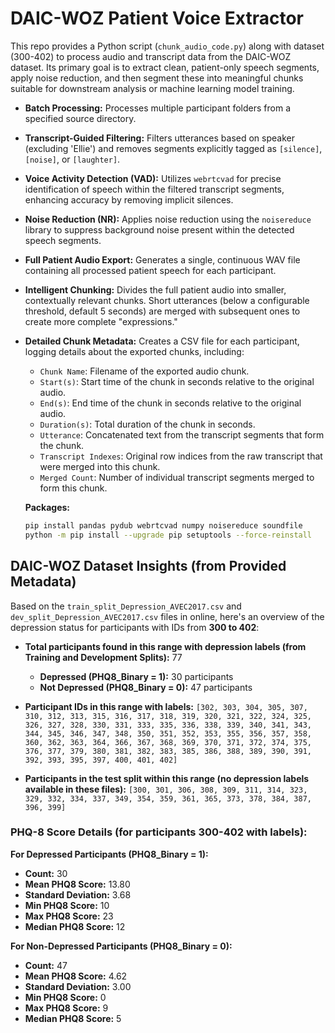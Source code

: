 # DAIC-WOZ Patient Voice Extractor

This repo provides a Python script (`chunk_audio_code.py`) along with dataset (300-402) to process audio and transcript data from the DAIC-WOZ dataset. Its primary goal is to extract clean, patient-only speech segments, apply noise reduction, and then segment these into meaningful chunks suitable for downstream analysis or machine learning model training.


* **Batch Processing:** Processes multiple participant folders from a specified source directory.
* **Transcript-Guided Filtering:** Filters utterances based on speaker (excluding 'Ellie') and removes segments explicitly tagged as `[silence]`, `[noise]`, or `[laughter]`.
* **Voice Activity Detection (VAD):** Utilizes `webrtcvad` for precise identification of speech within the filtered transcript segments, enhancing accuracy by removing implicit silences.
* **Noise Reduction (NR):** Applies noise reduction using the `noisereduce` library to suppress background noise present within the detected speech segments.
* **Full Patient Audio Export:** Generates a single, continuous WAV file containing all processed patient speech for each participant.
* **Intelligent Chunking:** Divides the full patient audio into smaller, contextually relevant chunks. Short utterances (below a configurable threshold, default 5 seconds) are merged with subsequent ones to create more complete "expressions."


* **Detailed Chunk Metadata:** Creates a CSV file for each participant, logging details about the exported chunks, including:
    * `Chunk Name`: Filename of the exported audio chunk.
    * `Start(s)`: Start time of the chunk in seconds relative to the original audio.
    * `End(s)`: End time of the chunk in seconds relative to the original audio.
    * `Duration(s)`: Total duration of the chunk in seconds.
    * `Utterance`: Concatenated text from the transcript segments that form the chunk.
    * `Transcript Indexes`: Original row indices from the raw transcript that were merged into this chunk.
    * `Merged Count`: Number of individual transcript segments merged to form this chunk.


  **Packages:**
    ```bash
    pip install pandas pydub webrtcvad numpy noisereduce soundfile
    python -m pip install --upgrade pip setuptools --force-reinstall
    ```

## DAIC-WOZ Dataset Insights (from Provided Metadata)

Based on the `train_split_Depression_AVEC2017.csv` and `dev_split_Depression_AVEC2017.csv` files in online, here's an overview of the depression status for participants with IDs from **300 to 402**:

* **Total participants found in this range with depression labels (from Training and Development Splits):** 77
    * **Depressed (PHQ8_Binary = 1):** 30 participants
    * **Not Depressed (PHQ8_Binary = 0):** 47 participants

* **Participant IDs in this range with labels:**
    `[302, 303, 304, 305, 307, 310, 312, 313, 315, 316, 317, 318, 319, 320, 321, 322, 324, 325, 326, 327, 328, 330, 331, 333, 335, 336, 338, 339, 340, 341, 343, 344, 345, 346, 347, 348, 350, 351, 352, 353, 355, 356, 357, 358, 360, 362, 363, 364, 366, 367, 368, 369, 370, 371, 372, 374, 375, 376, 377, 379, 380, 381, 382, 383, 385, 386, 388, 389, 390, 391, 392, 393, 395, 397, 400, 401, 402]`

* **Participants in the test split within this range (no depression labels available in these files):**
    `[300, 301, 306, 308, 309, 311, 314, 323, 329, 332, 334, 337, 349, 354, 359, 361, 365, 373, 378, 384, 387, 396, 399]`

### PHQ-8 Score Details (for participants 300-402 with labels):

**For Depressed Participants (PHQ8_Binary = 1):**
* **Count:** 30
* **Mean PHQ8 Score:** 13.80
* **Standard Deviation:** 3.68
* **Min PHQ8 Score:** 10
* **Max PHQ8 Score:** 23
* **Median PHQ8 Score:** 12

**For Non-Depressed Participants (PHQ8_Binary = 0):**
* **Count:** 47
* **Mean PHQ8 Score:** 4.62
* **Standard Deviation:** 3.00
* **Min PHQ8 Score:** 0
* **Max PHQ8 Score:** 9
* **Median PHQ8 Score:** 5